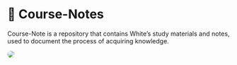 # 🌟 Course-Notes
Course-Note is a repository that contains White’s study materials and notes, used to document the process of acquiring knowledge.

<img src="https://image.wh1te.dev/IMG_6931.png" style="border-radius: 15px;"/>